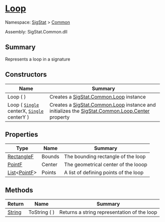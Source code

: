 # [Loop](./Loop.md)

Namespace: [SigStat]() > [Common](./README.md)

Assembly: SigStat.Common.dll

## Summary
Represents a loop in a signature

## Constructors

| Name | Summary | 
| --- | --- | 
| Loop (  ) | Creates a [SigStat.Common.Loop](https://github.com/hargitomi97/sigstat/tree/develop/docs/md/SigStat/Common/Loop.md) instance | 
| Loop ( [`Single`](https://docs.microsoft.com/en-us/dotnet/api/System.Single) centerX, [`Single`](https://docs.microsoft.com/en-us/dotnet/api/System.Single) centerY ) | Creates a [SigStat.Common.Loop](https://github.com/hargitomi97/sigstat/tree/develop/docs/md/SigStat/Common/Loop.md) instance and initializes the [SigStat.Common.Loop.Center](https://github.com/hargitomi97/sigstat/tree/develop/docs/md/.md) property | 


## Properties

| Type | Name | Summary | 
| --- | --- | --- | 
| [RectangleF](https://docs.microsoft.com/en-us/dotnet/api/System.Drawing.RectangleF) | Bounds | The bounding rectangle of the loop | 
| [PointF](https://docs.microsoft.com/en-us/dotnet/api/System.Drawing.PointF) | Center | The geometrical center of the looop | 
| [List](https://docs.microsoft.com/en-us/dotnet/api/System.Collections.Generic.List-1)\<[PointF](https://docs.microsoft.com/en-us/dotnet/api/System.Drawing.PointF)> | Points | A list of defining points of the loop | 


## Methods

| Return | Name | Summary | 
| --- | --- | --- | 
| [String](https://docs.microsoft.com/en-us/dotnet/api/System.String) | ToString (  ) | Returns a string representation of the loop | 


